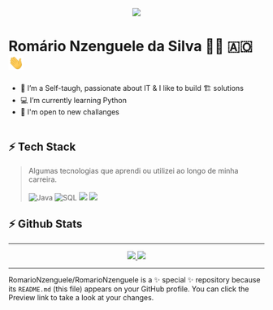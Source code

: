 <p align="center">
	<img src="https://i.imgur.com/bHA8KE7.gif" /> 
</p> 



# Romário Nzenguele da Silva 👨‍💼 🇦🇴  <img src="https://raw.githubusercontent.com/ABSphreak/ABSphreak/master/gifs/Hi.gif" width="30px">  
- 🖤 I’m a Self-taugh, passionate about IT  & I like to build 🏗️  solutions</br>
- 💻 I’m currently learning Python</br> 
- 🤩 I'm open to new challanges </br></br>

## ⚡ Tech Stack

> Algumas tecnologias que aprendi ou utilizei ao longo de minha carreira. <br/><br />
 ![Java](https://img.shields.io/badge/Java-ED8B00?style=for-the-badge&logo=java&logoColor=white) ![SQL](https://img.shields.io/badge/-SQL-000?style=for-the-badge&logo=MySQL&logoColor=4479A1) <img src="https://img.shields.io/badge/mysql-4479A1.svg?&style=for-the-badge&logo=mysql&logoColor=white" height="25"/> <img src="https://img.shields.io/badge/VS%20Code-007ACC.svg?&style=for-the-badge&logo=visual-studio-code&logoColor=white" height="25"/> </br>
> 


## <b>⚡ Github Stats</b>
 <hr>
 
<p align="center">
<a href="https://github.com/RomarioNzenguele">
  <img height="180em" src="https://github-readme-stats-eight-theta.vercel.app/api?username=RomarioNzenguele&show_icons=true&theme=algolia&include_all_commits=true&count_private=true"/>
  <img height="180em" src="https://github-readme-stats-eight-theta.vercel.app/api/top-langs/?username=RomarioNzenguele&layout=compact&langs_count=8&theme=algolia"/>
</a>
</p>


<hr>

RomarioNzenguele/RomarioNzenguele is a ✨ special ✨ repository because its `README.md` (this file) appears on your GitHub profile.
You can click the Preview link to take a look at your changes.

